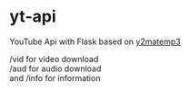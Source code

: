 # yt-api
YouTube Api with Flask based on [y2matemp3](https://y2matemp3.online) 

/vid for video download<br>
/aud for audio download<br>
and /info for information
